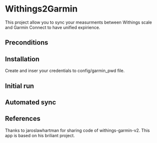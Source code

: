 # Withings2Garmin

This project allow you to sync your measurments between Withings scale and Garmin Connect to have unified expirience.

## Preconditions

## Installation

Create and inser your credentials to config/garmin_pwd file.

## Initial run

## Automated sync

## References

Thanks to jaroslawhartman for sharing code of withings-garmin-v2. This app is based on his briliant project.
